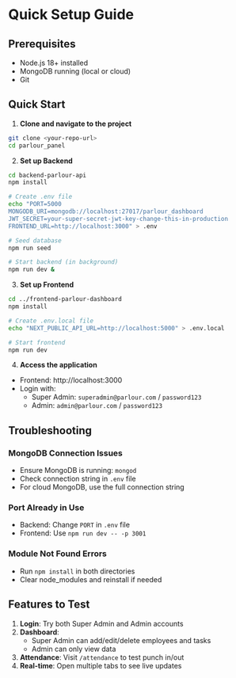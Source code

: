 # Quick Setup Guide

## Prerequisites
- Node.js 18+ installed
- MongoDB running (local or cloud)
- Git

## Quick Start

1. **Clone and navigate to the project**
```bash
git clone <your-repo-url>
cd parlour_panel
```

2. **Set up Backend**
```bash
cd backend-parlour-api
npm install

# Create .env file
echo "PORT=5000
MONGODB_URI=mongodb://localhost:27017/parlour_dashboard
JWT_SECRET=your-super-secret-jwt-key-change-this-in-production
FRONTEND_URL=http://localhost:3000" > .env

# Seed database
npm run seed

# Start backend (in background)
npm run dev &
```

3. **Set up Frontend**
```bash
cd ../frontend-parlour-dashboard
npm install

# Create .env.local file
echo "NEXT_PUBLIC_API_URL=http://localhost:5000" > .env.local

# Start frontend
npm run dev
```

4. **Access the application**
- Frontend: http://localhost:3000
- Login with:
  - Super Admin: `superadmin@parlour.com` / `password123`
  - Admin: `admin@parlour.com` / `password123`

## Troubleshooting

### MongoDB Connection Issues
- Ensure MongoDB is running: `mongod`
- Check connection string in `.env` file
- For cloud MongoDB, use the full connection string

### Port Already in Use
- Backend: Change `PORT` in `.env` file
- Frontend: Use `npm run dev -- -p 3001`

### Module Not Found Errors
- Run `npm install` in both directories
- Clear node_modules and reinstall if needed

## Features to Test

1. **Login**: Try both Super Admin and Admin accounts
2. **Dashboard**: 
   - Super Admin can add/edit/delete employees and tasks
   - Admin can only view data
3. **Attendance**: Visit `/attendance` to test punch in/out
4. **Real-time**: Open multiple tabs to see live updates 